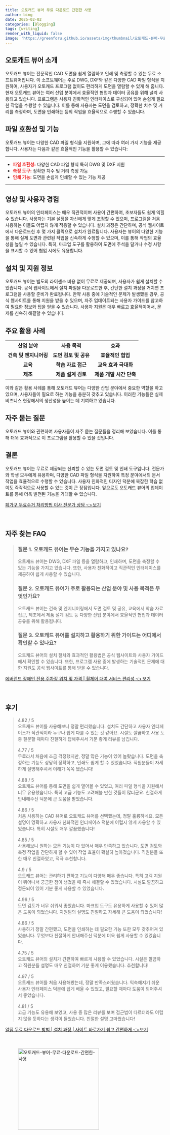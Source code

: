 ```yaml
---
title: 오토캐드 뷰어 무료 다운로드 간편한 사용
author: bing
date: 2025-02-02
categories: [Blogging]
tags: [writing]
render_with_liquid: false
image: 'https://greenforu.github.io/assets/img/thumbnail/오토캐드-뷰어-무료-다운로드-간편한-사용.webp'
---
```



<h2 id='오토캐드_뷰어_소개'>오토캐드 뷰어 소개</h2>

<p>오토캐드 뷰어는 전문적인 CAD 도면을 쉽게 열람하고 인쇄 및 측정할 수 있는 무료 소프트웨어입니다. 이 소프트웨어는 주로 DWG, DXF와 같은 다양한 CAD 파일 형식을 지원하여, 사용자가 오토캐드 프로그램 없이도 편리하게 도면을 열람할 수 있게 해 줍니다. 현재 오토캐드 뷰어는 여러 산업 분야에서 효율적인 협업과 데이터 공유를 위해 널리 사용되고 있습니다. 프로그램은 사용자 친화적인 인터페이스로 구성되어 있어 손쉽게 필요한 작업을 수행할 수 있습니다. 이를 통해 사용자는 도면을 검토하고, 정확한 치수 및 거리를 측정하며, 도면을 인쇄하는 등의 작업을 효율적으로 수행할 수 있습니다.</p>

<h2 id='파일_호환성_및_기능'>파일 호환성 및 기능</h2>

<p>오토캐드 뷰어는 다양한 CAD 파일 형식을 지원하며, 그에 따라 여러 가지 기능을 제공합니다. 사용자는 다음과 같은 효율적인 기능을 활용할 수 있습니다:</p>

<hr />

<ul>
    <li><b><span style="color: #ee2323;">파일 호환성:</span></b> 다양한 CAD 파일 형식 특히 DWG 및 DXF 지원</li>
    <li><b><span style="color: #ee2323;">측정 도구:</span></b> 정확한 치수 및 거리 측정 가능</li>
    <li><b><span style="color: #ee2323;">인쇄 기능:</span></b> 도면을 손쉽게 인쇄할 수 있는 기능 제공</li>
</ul>

<hr />

<h2 id='영상_및_사용자_경험'>영상 및 사용자 경험</h2>

<p>오토캐드 뷰어의 인터페이스는 매우 직관적이며 사용이 간편하여, 초보자들도 쉽게 익힐 수 있습니다. 사용자는 기본 설정을 자신에게 맞게 조정할 수 있으며, 프로그램을 처음 사용하는 이들도 어렵지 않게 적응할 수 있습니다. 설치 과정은 간단하며, 공식 웹사이트에서 다운로드한 후 몇 가지 클릭으로 설치가 완료됩니다. 사용자는 뷰어의 다양한 기능을 통해 실제 도면과 관련된 작업을 신속하게 수행할 수 있으며, 이를 통해 작업의 효율성을 높일 수 있습니다. 특히, 마크업 도구를 활용하여 도면에 주석을 달거나 수정 사항을 표시할 수 있어 협업 시에도 유용합니다.</p>

<h2 id='설치_및_지원_정보'>설치 및 지원 정보</h2>

<p>오토캐드 뷰어는 별도의 라이센스 비용 없이 무료로 제공되며, 사용자가 쉽게 설치할 수 있습니다. 공식 웹사이트에서 설치 파일을 다운로드한 후, 간단한 설치 과정을 거치면 프로그램을 사용할 준비가 완료됩니다. 만약 사용 중에 기술적인 문제가 발생했을 경우, 공식 웹사이트를 통해 지원을 받을 수 있으며, 자주 업데이트되는 사용자 가이드를 참고하여 필요한 정보와 팁을 얻을 수 있습니다. 사용자 지원은 매우 빠르고 효율적이어서, 문제를 신속히 해결할 수 있습니다.</p>

<h2 id='주요_활용_사례'>주요 활용 사례</h2>

<table>
    <tr>
        <td style="text-align: center; height: 17px;"><b>산업 분야</b></td>
        <td style="text-align: center; height: 17px;"><b>사용 목적</b></td>
        <td style="text-align: center; height: 17px;"><b>효과</b></td>
    </tr>
    <tr>
        <td style="text-align: center; height: 17px;"><b>건축 및 엔지니어링</b></td>
        <td style="text-align: center; height: 17px;"><b>도면 검토 및 공유</b></td>
        <td style="text-align: center; height: 17px;"><b>효율적인 협업</b></td>
    </tr>
    <tr>
        <td style="text-align: center; height: 17px;"><b>교육</b></td>
        <td style="text-align: center; height: 17px;"><b>학습 자료 접근</b></td>
        <td style="text-align: center; height: 17px;"><b>교육 효과 극대화</b></td>
    </tr>
    <tr>
        <td style="text-align: center; height: 17px;"><b>제조</b></td>
        <td style="text-align: center; height: 17px;"><b>제품 설계 검토</b></td>
        <td style="text-align: center; height: 17px;"><b>제품 개발 시간 단축</b></td>
    </tr>
</table>

<p>이와 같은 활용 사례를 통해 오토캐드 뷰어는 다양한 산업 분야에서 중요한 역할을 하고 있으며, 사용자들이 필요로 하는 기능을 충분히 갖추고 있습니다. 이러한 기능들은 실제 비즈니스 현장에서의 생산성을 높이는 데 기여하고 있습니다.</p>

<h2 id='자주_묻는_질문'>자주 묻는 질문</h2>

<p>오토캐드 뷰어와 관련하여 사용자들이 자주 묻는 질문들을 정리해 보았습니다. 이를 통해 더욱 효과적으로 이 프로그램을 활용할 수 있을 것입니다.</p>

<h2 id='결론'>결론</h2>

<p>오토캐드 뷰어는 무료로 제공되는 신뢰할 수 있는 도면 검토 및 인쇄 도구입니다. 전문가와 학생 모두에게 유용하며, 다양한 CAD 파일 형식을 지원하여 특정 분야에서의 문서 작업을 효율적으로 수행할 수 있습니다. 사용자 친화적인 디자인 덕분에 복잡한 학습 없이도 즉각적으로 사용할 수 있는 것이 큰 장점입니다. 앞으로도 오토캐드 뷰어의 업데이트를 통해 더욱 발전된 기능을 기대할 수 있습니다.</p>


<p><a class="click-button" title="폐가구 무료수거 처리방법 이사 전문가 상담" href="https://greenforu.github.io/posts/%ED%8F%90%EA%B0%80%EA%B5%AC-%EB%AC%B4%EB%A3%8C%EC%88%98%EA%B1%B0-%EC%B2%98%EB%A6%AC%EB%B0%A9%EB%B2%95-%EC%9D%B4%EC%82%AC-%EC%A0%84%EB%AC%B8%EA%B0%80-%EC%83%81%EB%8B%B4/" rel="dofollow">폐가구 무료수거 처리방법 이사 전문가 상담 👈 보기</a></p><br>
<h2 id='자주_찾는_FAQ'>자주 찾는 FAQ</h2>
<div itemscope="" itemtype="https://schema.org/FAQPage"> 
<blockquote> 
<div itemscope="" itemprop="mainEntity" itemtype="https://schema.org/Question"> 
<h3 itemprop="name">질문 1. 오토캐드 뷰어는 무슨 기능을 가지고 있나요?</h3> 
<div itemscope="" itemprop="acceptedAnswer" itemtype="https://schema.org/Answer"> 
<span itemprop="text"> 
<p>오토캐드 뷰어는 DWG, DXF 파일 등을 열람하고, 인쇄하며, 도면을 측정할 수 있는 기능을 가지고 있습니다. 또한, 사용자 친화적이고 직관적인 인터페이스를 제공하여 쉽게 사용할 수 있습니다.</p> 
</span> 
</div> 
</div> 

<div itemscope="" itemprop="mainEntity" itemtype="https://schema.org/Question"> 
<h3 itemprop="name">질문 2. 오토캐드 뷰어가 주로 활용되는 산업 분야 및 사용 목적은 무엇인가요?</h3> 
<div itemscope="" itemprop="acceptedAnswer" itemtype="https://schema.org/Answer"> 
<span itemprop="text"> 
<p>오토캐드 뷰어는 건축 및 엔지니어링에서 도면 검토 및 공유, 교육에서 학습 자료 접근, 제조에서 제품 설계 검토 등 다양한 산업 분야에서 효율적인 협업과 데이터 공유를 위해 활용됩니다.</p> 
</span> 
</div> 
</div> 

<div itemscope="" itemprop="mainEntity" itemtype="https://schema.org/Question"> 
<h3 itemprop="name">질문 3. 오토캐드 뷰어를 설치하고 활용하기 위한 가이드는 어디에서 확인할 수 있나요?</h3> 
<div itemscope="" itemprop="acceptedAnswer" itemtype="https://schema.org/Answer"> 
<span itemprop="text"> 
<p>오토캐드 뷰어의 설치 절차와 효과적인 활용법은 공식 웹사이트와 사용자 가이드에서 확인할 수 있습니다. 또한, 프로그램 사용 중에 발생하는 기술적인 문제에 대한 지원도 공식 웹사이트를 통해 받을 수 있습니다.</p> 
</span> 
</div> 
</div> 

</blockquote> 
</div>
<p><a class="click-button" title="에버랜드 장애인 전용 주차장 위치 및 가격 | 휠체어 대여 서비스 편리성" href="https://greenforu.github.io/posts/%EC%97%90%EB%B2%84%EB%9E%9C%EB%93%9C-%EC%9E%A5%EC%95%A0%EC%9D%B8-%EC%A0%84%EC%9A%A9-%EC%A3%BC%EC%B0%A8%EC%9E%A5-%EC%9C%84%EC%B9%98-%EB%B0%8F-%EA%B0%80%EA%B2%A9-%ED%9C%A0%EC%B2%B4%EC%96%B4-%EB%8C%80%EC%97%AC-%EC%84%9C%EB%B9%84%EC%8A%A4-%ED%8E%B8%EB%A6%AC%EC%84%B1/" rel="dofollow">에버랜드 장애인 전용 주차장 위치 및 가격 | 휠체어 대여 서비스 편리성 👈 보기</a></p><br>
<h2 id='후기'>후기</h2>
<div itemscope itemtype="https://schema.org/Product">
  <blockquote>
  <div itemprop="review" itemscope itemtype="https://schema.org/Review">
      <div itemprop="reviewRating" itemscope itemtype="https://schema.org/Rating"> <span itemprop="ratingValue">4.82</span> / <span itemprop="bestRating">5</span> </div>
      <span itemprop="reviewBody">오토캐드 뷰어를 사용해보니 정말 편리했습니다. 설치도 간단하고 사용자 인터페이스가 직관적이라 누구나 쉽게 다룰 수 있는 것 같아요. 시설도 깔끔하고 사용 도중 질문할 때마다 친절하게 답해주셔서 기분 좋게 리뷰를 남깁니다.</span>
  </div>
  <br>
  <div itemprop="review" itemscope itemtype="https://schema.org/Review">
      <div itemprop="reviewRating" itemscope itemtype="https://schema.org/Rating"> <span itemprop="ratingValue">4.77</span> / <span itemprop="bestRating">5</span> </div>
      <span itemprop="reviewBody">무료라서 처음에 조금 걱정했지만, 정말 많은 기능이 있어 놀랐습니다. 도면을 측정하는 기능도 상당히 정확하고, 인쇄도 쉽게 할 수 있었습니다. 직원분들이 자세하게 설명해주셔서 이해가 쏙쏙 됐습니다!</span>
  </div>
  <br>
  <div itemprop="review" itemscope itemtype="https://schema.org/Review">
      <div itemprop="reviewRating" itemscope itemtype="https://schema.org/Rating"> <span itemprop="ratingValue">4.88</span> / <span itemprop="bestRating">5</span> </div>
      <span itemprop="reviewBody">오토캐드 뷰어를 통해 도면을 쉽게 열어볼 수 있었고, 여러 파일 형식을 지원해서 너무 유용했습니다. 특히 고급 기능도 고려해볼 만한 것들이 많더군요. 친절하게 안내해주신 덕분에 큰 도움을 받았습니다.</span>
  </div>
  <br>
  <div itemprop="review" itemscope itemtype="https://schema.org/Review">
      <div itemprop="reviewRating" itemscope itemtype="https://schema.org/Rating"> <span itemprop="ratingValue">4.86</span> / <span itemprop="bestRating">5</span> </div>
      <span itemprop="reviewBody">처음 사용하는 CAD 뷰어로 오토캐드 뷰어를 선택했는데, 정말 훌륭하네요. 모든 설명이 명확하고 사용자 친화적인 인터페이스 덕분에 어렵지 않게 사용할 수 있었습니다. 특히 시설도 매우 깔끔했습니다!</span>
  </div>
  <br>
  <div itemprop="review" itemscope itemtype="https://schema.org/Review">
      <div itemprop="reviewRating" itemscope itemtype="https://schema.org/Rating"> <span itemprop="ratingValue">4.85</span> / <span itemprop="bestRating">5</span> </div>
      <span itemprop="reviewBody">사용해보니 원하는 모든 기능이 다 있어서 매우 만족하고 있습니다. 도면 검토와 측정 작업을 간단하게 할 수 있어 작업 효율이 확실히 높아졌습니다. 직원분들 또한 매우 친절하였고, 적극 추천합니다.</span>
  </div>
  <br>
  <div itemprop="review" itemscope itemtype="https://schema.org/Review">
      <div itemprop="reviewRating" itemscope itemtype="https://schema.org/Rating"> <span itemprop="ratingValue">4.9</span> / <span itemprop="bestRating">5</span> </div>
      <span itemprop="reviewBody">오토캐드 뷰어는 관리하기 편하고 기능이 다양해 매우 좋습니다. 특히 고객 지원이 뛰어나서 궁금한 점이 생겼을 때 즉시 해결할 수 있었습니다. 시설도 깔끔하고 정돈되어 있어 기분 좋게 사용할 수 있었습니다.</span>
  </div>
  <br>
  <div itemprop="review" itemscope itemtype="https://schema.org/Review">
      <div itemprop="reviewRating" itemscope itemtype="https://schema.org/Rating"> <span itemprop="ratingValue">4.96</span> / <span itemprop="bestRating">5</span> </div>
      <span itemprop="reviewBody">도면 검토가 너무 쉬워서 좋았습니다. 마크업 도구도 유용하게 사용할 수 있어 많은 도움이 되었습니다. 지원팀의 설명도 친절하고 자세해 큰 도움이 되었습니다!</span>
  </div>
  <br>
  <div itemprop="review" itemscope itemtype="https://schema.org/Review">
      <div itemprop="reviewRating" itemscope itemtype="https://schema.org/Rating"> <span itemprop="ratingValue">4.86</span> / <span itemprop="bestRating">5</span> </div>
      <span itemprop="reviewBody">사용하기 정말 간편했고, 도면을 인쇄하는 데 필요한 기능 또한 모두 갖추어져 있었습니다. 무엇보다 친절하게 안내해주신 덕분에 더욱 쉽게 사용할 수 있었습니다.</span>
  </div>
  <br>
  <div itemprop="review" itemscope itemtype="https://schema.org/Review">
      <div itemprop="reviewRating" itemscope itemtype="https://schema.org/Rating"> <span itemprop="ratingValue">4.75</span> / <span itemprop="bestRating">5</span> </div>
      <span itemprop="reviewBody">오토캐드 뷰어의 설치가 간편하여 빠르게 사용할 수 있었습니다. 시설은 깔끔하고 직원분들 설명도 매우 친절하여 기분 좋게 이용했습니다. 추천합니다!</span>
  </div>
  <br>
  <div itemprop="review" itemscope itemtype="https://schema.org/Review">
      <div itemprop="reviewRating" itemscope itemtype="https://schema.org/Rating"> <span itemprop="ratingValue">4.97</span> / <span itemprop="bestRating">5</span> </div>
      <span itemprop="reviewBody">오토캐드 뷰어를 처음 사용해봤는데, 정말 만족스러웠습니다. 익숙해지기 쉬운 사용자 인터페이스 덕분에 쉽게 배울 수 있었고, 필요할 때마다 도움이 되어주셔서 좋았습니다.</span>
  </div>
  <br>
  <div itemprop="review" itemscope itemtype="https://schema.org/Review">
      <div itemprop="reviewRating" itemscope itemtype="https://schema.org/Rating"> <span itemprop="ratingValue">4.81</span> / <span itemprop="bestRating">5</span> </div>
      <span itemprop="reviewBody">고급 기능도 유용해 보였고, 사용 중 많은 리뷰를 보며 접근법이 다르더라도 어렵지 않을 듯하다는 생각이 들었습니다. 친절한 설명 고마웠습니다!</span>
  </div>
  </blockquote>
</div>
<p><a class="click-button" title="알집 무료 다운로드 방법 | 설치 과정 | 사이트 바로가기 쉽고 간편하게" href="https://greenforu.github.io/posts/%EC%95%8C%EC%A7%91-%EB%AC%B4%EB%A3%8C-%EB%8B%A4%EC%9A%B4%EB%A1%9C%EB%93%9C-%EB%B0%A9%EB%B2%95-%EC%84%A4%EC%B9%98-%EA%B3%BC%EC%A0%95-%EC%82%AC%EC%9D%B4%ED%8A%B8-%EB%B0%94%EB%A1%9C%EA%B0%80%EA%B8%B0-%EC%89%BD%EA%B3%A0-%EA%B0%84%ED%8E%B8%ED%95%98%EA%B2%8C/" rel="dofollow">알집 무료 다운로드 방법 | 설치 과정 | 사이트 바로가기 쉽고 간편하게 👈 보기</a></p><br>
<figure class="image"><img src="https://greenforu.github.io/assets/img/thumbnail/오토캐드-뷰어-무료-다운로드-간편한-사용.webp" alt="오토캐드-뷰어-무료-다운로드-간편한-사용" width="256" height="256"></figure>